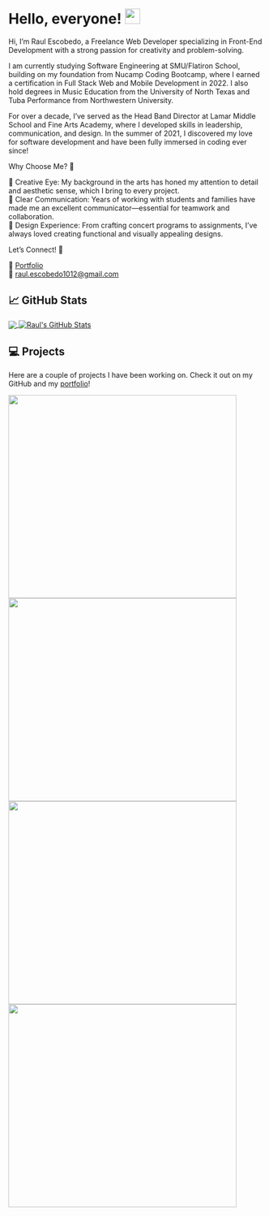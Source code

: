 # Hello, everyone! <img src="https://raw.githubusercontent.com/MartinHeinz/MartinHeinz/master/wave.gif" width="30px">

Hi, I’m Raul Escobedo, a Freelance Web Developer specializing in Front-End Development with a strong passion for creativity and problem-solving.

I am currently studying Software Engineering at SMU/Flatiron School, building on my foundation from Nucamp Coding Bootcamp, where I earned a certification in Full Stack Web and Mobile Development in 2022. I also hold degrees in Music Education from the University of North Texas and Tuba Performance from Northwestern University.

For over a decade, I’ve served as the Head Band Director at Lamar Middle School and Fine Arts Academy, where I developed skills in leadership, communication, and design. In the summer of 2021, I discovered my love for software development and have been fully immersed in coding ever since!

Why Choose Me? 🌟

🎨 Creative Eye: My background in the arts has honed my attention to detail and aesthetic sense, which I bring to every project.</br>
💬 Clear Communication: Years of working with students and families have made me an excellent communicator—essential for teamwork and collaboration.</br>
📄 Design Experience: From crafting concert programs to assignments, I’ve always loved creating functional and visually appealing designs.

Let’s Connect! 🔗

📁 <a href="https://raulescobedo-portfolio.netlify.app/" target="_blank">Portfolio</a></br>
📧 <a href="mailto:raul.escobedo1012@gmail.com">raul.escobedo1012@gmail.com</a>

## &#x1f4c8; GitHub Stats

<a href="https://github.com/rjescobedo" target="_blank">
  <img align="center" src="https://github-readme-stats.vercel.app/api/top-langs/?username=rjescobedo&hide=pug&title_color=ffffff&text_color=c9cacc&line_height=27&icon_color=2bbc8a&bg_color=1d1f21" />
</a>
<a href="https://github.com/rjescobedo"  target="_blank">
  <img align="center" src="https://github-readme-stats.vercel.app/api?username=rjescobedo&show_icons=true&line_height=27&count_private=true&title_color=ffffff&text_color=c9cacc&icon_color=2bbc8a&bg_color=1d1f21" alt="Raul's GitHub Stats" />
</a>



## &#x1F4BB; Projects

Here are a couple of projects I have been working on. Check it out on my GitHub and my <a href="https://raulescobedo-portfolio.netlify.app/" target="_blank">portfolio</a>!

<a href="https://github.com/rjescobedo/baked-with-gratitude">
  <img src="https://github.com/user-attachments/assets/e29a79f5-4271-48af-ab37-c1901cac6fe3" height="400" width="450"/>
</a>
<a href="https://github.com/rjescobedo/thetrainer">
  <img src="https://user-images.githubusercontent.com/88142181/156946246-e6e54268-2100-499c-8508-e951dccb35f8.png" height="400" width="450"/>
</a>
<a href="https://github.com/pgartrell/okb">
<img src="https://user-images.githubusercontent.com/88142181/156960492-9ea15f19-12d5-43c1-989d-1bfbe7f4a482.png" height="400" width="450"/>
</a>
<a href="https://github.com/rjescobedo/raulescobedo-portfolio">
<img src="https://github.com/user-attachments/assets/22e8d9f8-c1cf-4d1d-a5d0-9a921adb5b02" height="400" width="450"/>
</a>







